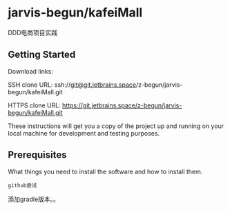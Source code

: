 # jarvis-begun/kafeiMall

DDD电商项目实践

## Getting Started

Download links:

SSH clone URL: ssh://git@git.jetbrains.space/z-begun/jarvis-begun/kafeiMall.git

HTTPS clone URL: https://git.jetbrains.space/z-begun/jarvis-begun/kafeiMall.git



These instructions will get you a copy of the project up and running on your local machine for development and testing purposes.

## Prerequisites

What things you need to install the software and how to install them.

```
github尝试
```
添加gradle版本。。
